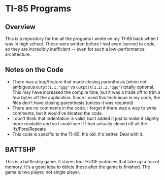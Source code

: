 # TI-85 Programs
## Overview
This is a repository for the all the progams I wrote on my TI-85 back when I was in high school. These were written before I had even learned to code, so they are incredibly inefficient -- even for such a low-performance architecture.

## Notes on the Code
* There was a bug/feature that made closing parenthesis (when not ambiguous `Outpt(1,1,"qqq"` vs `Outpt(X(1,2),2,"qqq"`) totally optional. This may have increased the compile time, but it was a trade off to trim a few bytes off the application. Since I used this technique in my code, the files don't have closing parenthesis (unless it was required)
* There are no comments in the code. I forget if there was a way to write comments, but it would've bloated the code.
* I don't think that indentation is valid, but I added it just to make it slightly more readable and so I could see if I had actually closed off all the Ifs/Fors/Repeats
* This code is specific to the TI-85. It's old. It's better. Deal with it. 

## BATTSHP
This is a battleship game. It stores four HUGE matricies that take up a ton of memory. It's a good idea to delete these after the game is finished. The game is two player, not single player.